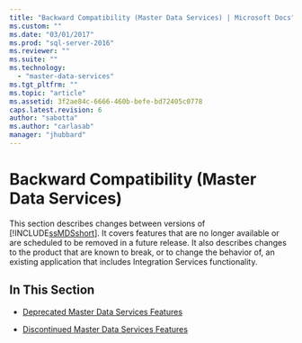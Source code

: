 ```yaml
---
title: "Backward Compatibility (Master Data Services) | Microsoft Docs"
ms.custom: ""
ms.date: "03/01/2017"
ms.prod: "sql-server-2016"
ms.reviewer: ""
ms.suite: ""
ms.technology: 
  - "master-data-services"
ms.tgt_pltfrm: ""
ms.topic: "article"
ms.assetid: 3f2ae84c-6666-460b-befe-bd72405c0778
caps.latest.revision: 6
author: "sabotta"
ms.author: "carlasab"
manager: "jhubbard"
---
```

# Backward Compatibility (Master Data Services)
  This section describes changes between versions of [!INCLUDE[ssMDSshort](../includes/ssmdsshort-md.md)]. It covers features that are no longer available or are scheduled to be removed in a future release. It also describes changes to the product that are known to break, or to change the behavior of, an existing application that includes Integration Services functionality.  
  
## In This Section  
  
-   [Deprecated Master Data Services Features](../master-data-services/deprecated-master-data-services-features.md)  
  
-   [Discontinued Master Data Services Features](../master-data-services/discontinued-master-data-services-features.md)  
  
  